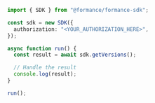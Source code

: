 <!-- Start SDK Example Usage [usage] -->
```typescript
import { SDK } from "@formance/formance-sdk";

const sdk = new SDK({
  authorization: "<YOUR_AUTHORIZATION_HERE>",
});

async function run() {
  const result = await sdk.getVersions();

  // Handle the result
  console.log(result);
}

run();

```
<!-- End SDK Example Usage [usage] -->